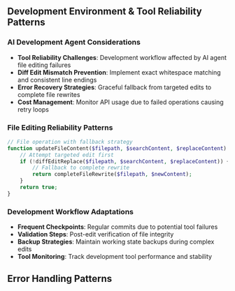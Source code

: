 ## Development Environment & Tool Reliability Patterns

### AI Development Agent Considerations
- **Tool Reliability Challenges**: Development workflow affected by AI agent file editing failures
- **Diff Edit Mismatch Prevention**: Implement exact whitespace matching and consistent line endings
- **Error Recovery Strategies**: Graceful fallback from targeted edits to complete file rewrites
- **Cost Management**: Monitor API usage due to failed operations causing retry loops

### File Editing Reliability Patterns
```php
// File operation with fallback strategy
function updateFileContent($filepath, $searchContent, $replaceContent) {
    // Attempt targeted edit first
    if (!diffEditReplace($filepath, $searchContent, $replaceContent)) {
        // Fallback to complete rewrite
        return completeFileRewrite($filepath, $newContent);
    }
    return true;
}
```

### Development Workflow Adaptations
- **Frequent Checkpoints**: Regular commits due to potential tool failures
- **Validation Steps**: Post-edit verification of file integrity
- **Backup Strategies**: Maintain working state backups during complex edits
- **Tool Monitoring**: Track development tool performance and stability

## Error Handling Patterns